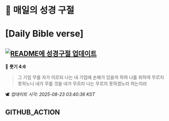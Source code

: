 # 🙏 매일의 성경 구절
# [Daily Bible verse]
## [![README에 성경구절 업데이트](https://github.com/DONGSUKA/first_test/actions/workflows/update-readme-bible.yml/badge.svg)](https://github.com/DONGSUKA/first_test/actions/workflows/update-readme-bible.yml)
<!-- START_BIBLE_VERSE -->
📖 **룻기 4:6**
> 그 기업 무를 자가 이르되 나는 내 기업에 손해가 있을까 하여 나를 위하여 무르지 못하노니 내가 무를 것을 네가 무르라 나는 무르지 못하겠노라 하는지라

🕊️ _업데이트 시각: 2025-08-23 03:40:36 KST_
  <!-- END_BIBLE_VERSE -->
## GITHUB_ACTION
